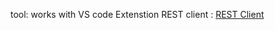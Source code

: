 tool: works with VS code Extenstion REST client : [REST Client](https://marketplace.visualstudio.com/items?itemName=humao.rest-client)